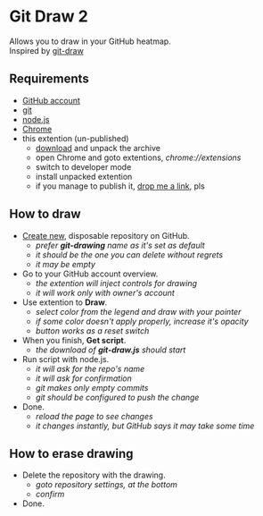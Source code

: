 # Git Draw 2

Allows you to draw in your GitHub heatmap.  
Inspired by [git-draw](https://github.com/ben174/git-draw)  

## Requirements

* [GitHub account](https://github.com/join)
* [git](https://git-scm.com/downloads)
* [node.js](https://nodejs.org)
* [Chrome](https://www.google.com/chrome)
* this extention (un-published)
  * [download](https://github.com/determin1st/git-draw2/blob/master/git-draw2.7z) and unpack the archive
  * open Chrome and goto extentions, *chrome://extensions*
  * switch to developer mode
  * install unpacked extention
  * if you manage to publish it, [drop me a link](https://t.me/determin1st), pls

## How to draw

* [Create new](https://github.com/new), disposable repository on GitHub.
  * *prefer **git-drawing** name as it's set as default*
  * *it should be the one you can delete without regrets*
  * *it may be empty*
* Go to your GitHub account overview.
  * *the extention will inject controls for drawing*
  * *it will work only with owner's account*
* Use extention to **Draw**.
  * *select color from the legend and draw with your pointer*
  * *if some color doesn't apply properly, increase it's opacity*
  * *button works as a reset switch*
* When you finish, **Get script**.
  * *the download of **git-draw.js** should start*
* Run script with node.js.
  * *it will ask for the repo's name*
  * *it will ask for confirmation*
  * *git makes only empty commits*
  * *git should be configured to push the change*
* Done.
  * *reload the page to see changes*
  * *it changes instantly, but GitHub says it may take some time*

## How to erase drawing

* Delete the repository with the drawing.
  * *goto repository settings, at the bottom*
  * *confirm*
* Done.



